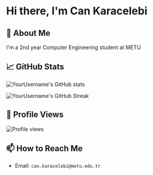 
# Hi there, I'm Can Karacelebi

## 🚀 About Me
I'm a 2nd year Computer Engineering student at METU


## 📈 GitHub Stats

![YourUsername's GitHub stats](https://github-readme-stats.vercel.app/api?username=YourUsername&show_icons=true&theme=radical)

![YourUsername's GitHub Streak](https://github-readme-streak-stats.herokuapp.com/?user=cankaracelebi&theme=dark)

## 👀 Profile Views

![Profile views](https://gpvc.arturio.dev/cankaracelebi)

## 📫 How to Reach Me

- Email: `can.karacelebi@metu.edu.tr`

